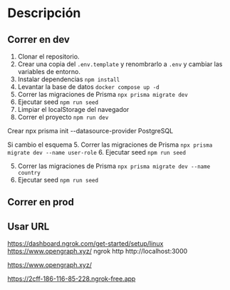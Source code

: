 # Descripción



## Correr en dev


1. Clonar el repositorio.
2. Crear una copia del ```.env.template``` y renombrarlo a ```.env``` y cambiar las variables de entorno.
3. Instalar dependencias ```npm install```
4. Levantar la base de datos ```docker compose up -d```
5. Correr las migraciones de Prisma ```npx prisma migrate dev```
6. Ejecutar seed ```npm run seed```
7. Limpiar el localStorage del navegador
8. Correr el proyecto ```npm run dev```

Crear
npx prisma init --datasource-provider PostgreSQL

Si cambio el esquema
5. Correr las migraciones de Prisma ```npx prisma migrate dev --name user-role```
6. Ejecutar seed ```npm run seed```

5. Correr las migraciones de Prisma ```npx prisma migrate dev --name country```
6. Ejecutar seed ```npm run seed```

## Correr en prod

## Usar URL
https://dashboard.ngrok.com/get-started/setup/linux
https://www.opengraph.xyz/
ngrok http http://localhost:3000

https://www.opengraph.xyz/

https://2cff-186-116-85-228.ngrok-free.app